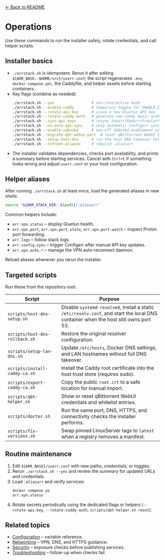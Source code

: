 [← Back to README](../README.md)

# Operations

Use these commands to run the installer safely, rotate credentials, and call helper scripts.

## Installer basics
- `./arrstack.sh` is idempotent. Rerun it after editing `${ARR_BASE:-$HOME/srv}/userr.conf`; the script regenerates `.env`, `docker-compose.yml`, the Caddyfile, and helper assets before starting containers.
- Key flags (combine as needed):
  ```bash
  ./arrstack.sh --yes                 # non-interactive mode
  ./arrstack.sh --enable-caddy        # temporary toggle for ENABLE_CADDY=1
  ./arrstack.sh --rotate-api-key      # issue a new Gluetun API key
  ./arrstack.sh --rotate-caddy-auth   # generate new Caddy basic auth credentials
  ./arrstack.sh --sync-api-keys       # resync Sonarr/Radarr/Prowlarr keys into Configarr
  ./arrstack.sh --no-auto-api-sync    # skip automatic Configarr sync for one run
  ./arrstack.sh --enable-sabnzbd      # one-off SABnzbd enablement without editing userr.conf
  ./arrstack.sh --migrate-qbt-webui-port  # reset qBittorrent WebUI to the canonical 8082 default
  ./arrstack.sh --setup-host-dns      # run the host DNS takeover helper during install
  ./arrstack.sh --refresh-aliases     # rebuild .aliasarr
  ```
- The installer validates dependencies, checks port availability, and prints a summary before starting services. Cancel with `Ctrl+C` if something looks wrong and adjust `userr.conf` or your host configuration.

## Helper aliases
After running `./arrstack.sh` at least once, load the generated aliases in new shells:
```bash
source "${ARR_STACK_DIR:-$(pwd)}/.aliasarr"
```
Common helpers include:
- `arr.vpn.status` – display Gluetun health.
- `arr.vpn.port`, `arr.vpn.port.state`, `arr.vpn.port.watch` – inspect Proton port forwarding.
- `arr.logs` – follow stack logs.
- `arr.config.sync` – trigger Configarr after manual API key updates.
- `arr.vpn.auto.*` – manage the VPN auto-reconnect daemon.

Reload aliases whenever you rerun the installer.

## Targeted scripts
Run these from the repository root:

| Script | Purpose |
| --- | --- |
| `scripts/host-dns-setup.sh` | Disable `systemd-resolved`, install a static `/etc/resolv.conf`, and start the local DNS container when the host still owns port 53. |
| `scripts/host-dns-rollback.sh` | Restore the original resolver configuration. |
| `scripts/setup-lan-dns.sh` | Update `/etc/hosts`, Docker DNS settings, and LAN hostnames without full DNS takeover. |
| `scripts/install-caddy-ca.sh` | Install the Caddy root certificate into the host trust store (requires sudo). |
| `scripts/export-caddy-ca.sh` | Copy the public `root.crt` to a safe location for manual import. |
| `scripts/qbt-helper.sh` | Show or reset qBittorrent WebUI credentials and whitelist entries. |
| `scripts/doctor.sh` | Run the same port, DNS, HTTPS, and connectivity checks the installer performs. |
| `scripts/fix-versions.sh` | Swap pinned LinuxServer tags to `latest` when a registry removes a manifest. |

## Routine maintenance
1. Edit `${ARR_BASE}/userr.conf` with new paths, credentials, or toggles.
2. Rerun `./arrstack.sh --yes` and review the summary for updated URLs and credentials.
3. Load `.aliasarr` and verify services:
   ```bash
   docker compose ps
   arr.vpn.status
   ```
4. Rotate secrets periodically using the dedicated flags or helpers (`--rotate-api-key`, `--rotate-caddy-auth`, `scripts/qbt-helper.sh reset`).

## Related topics
- [Configuration](configuration.md) – variable reference.
- [Networking](networking.md) – VPN, DNS, and HTTPS guidance.
- [Security](security.md) – exposure checks before publishing services.
- [Troubleshooting](troubleshooting.md) – follow-up when checks fail.
